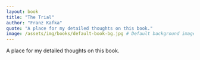 ```yaml
---
layout: book
title: "The Trial"
author: "Franz Kafka"
quote: "A place for my detailed thoughts on this book."
image: /assets/img/books/default-book-bg.jpg # Default background image
---
```


A place for my detailed thoughts on this book.
